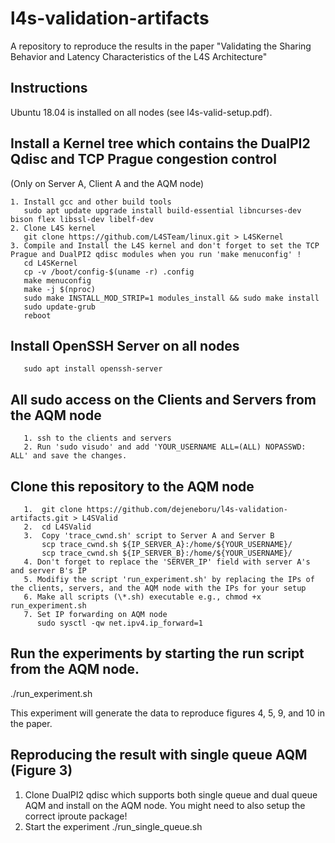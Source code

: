# l4s-validation-artifacts
A repository to reproduce the results in the paper "Validating the Sharing Behavior and Latency Characteristics of the L4S Architecture"

## Instructions ##

Ubuntu 18.04 is installed on all nodes (see l4s-valid-setup.pdf).

## Install a Kernel tree which contains the DualPI2 Qdisc and TCP Prague congestion control
   (Only on Server A, Client A and the AQM node)

	1. Install gcc and other build tools 
	   sudo apt update upgrade install build-essential libncurses-dev bison flex libssl-dev libelf-dev
	2. Clone L4S kernel 
	   git clone https://github.com/L4STeam/linux.git > L4SKernel
	3. Compile and Install the L4S kernel and don't forget to set the TCP Prague and DualPI2 qdisc modules when you run 'make menuconfig' !
	   cd L4SKernel 
	   cp -v /boot/config-$(uname -r) .config
	   make menuconfig
	   make -j $(nproc)
	   sudo make INSTALL_MOD_STRIP=1 modules_install && sudo make install
	   sudo update-grub
	   reboot
## Install OpenSSH Server on all nodes 
	   sudo apt install openssh-server
## All sudo access on the Clients and Servers from the AQM node
	   1. ssh to the clients and servers
	   2. Run 'sudo visudo' and add 'YOUR_USERNAME ALL=(ALL) NOPASSWD: ALL' and save the changes.
## Clone this repository to the AQM node
	   1.  git clone https://github.com/dejeneboru/l4s-validation-artifacts.git > L4SValid
	   2.  cd L4SValid
	   3.  Copy 'trace_cwnd.sh' script to Server A and Server B
	       scp trace_cwnd.sh ${IP_SERVER_A}:/home/${YOUR_USERNAME}/
	       scp trace_cwnd.sh ${IP_SERVER_B}:/home/${YOUR_USERNAME}/
	   4. Don't forget to replace the 'SERVER_IP' field with server A's and server B's IP
	   5. Modifiy the script 'run_experiment.sh' by replacing the IPs of the clients, servers, and the AQM node with the IPs for your setup
	   6. Make all scripts (\*.sh) executable e.g., chmod +x run_experiment.sh
	   7. Set IP forwarding on AQM node
	      sudo sysctl -qw net.ipv4.ip_forward=1 
## Run the experiments by starting the run script from the AQM node. 
   
   ./run_experiment.sh

   This experiment will generate the data to reproduce figures 4, 5, 9, and 10 in the paper. 

## Reproducing the result with single queue AQM (Figure 3)
   1. Clone DualPI2 qdisc which supports both single queue and dual queue AQM and install on the AQM node. You might need to also setup the correct iproute package!
   2. Start the experiment 
      ./run_single_queue.sh 

   





       


	 


